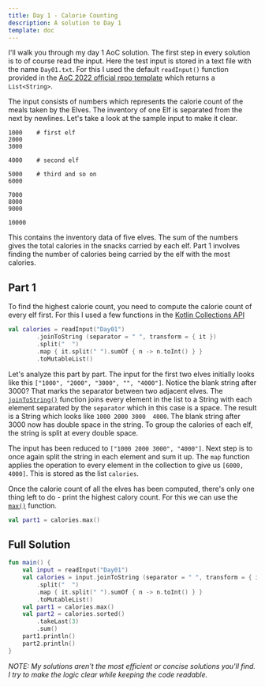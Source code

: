 ```yaml
---
title: Day 1 - Calorie Counting
description: A solution to Day 1
template: doc
---
```


I'll walk you through my day 1 AoC solution.
The first step in every solution is to of course
read the input. Here the test input is stored in
a text file with the name `Day01.txt`. For this I
used the default `readInput()` function provided in
the [AoC 2022 official repo template](https://github.com/kotlin-hands-on/advent-of-code-kotlin-template) which returns a `List<String>`.

The input consists of numbers which represents the calorie count of
the meals taken by the Elves. The inventory of one Elf is separated
from the next by newlines. Let's take a look at the sample input to
make it clear.

```
1000    # first elf
2000
3000

4000    # second elf

5000    # third and so on
6000

7000
8000
9000

10000
```

This contains the inventory data of five elves. The sum of the numbers
gives the total calories in the snacks carried by each elf. Part 1 involves
finding the number of calories being carried by the elf with the most
calories.

## Part 1

To find the highest calorie count, you need to compute the calorie count of
every elf first. For this I used a few functions in the [Kotlin Collections API](https://kotlinlang.org/api/latest/jvm/stdlib/kotlin.collections/)

```kotlin
val calories = readInput("Day01")
        .joinToString (separator = " ", transform = { it })
        .split("  ")
        .map { it.split(" ").sumOf { n -> n.toInt() } }
        .toMutableList()
```
Let's analyze this part by part. The input for the first two elves initially looks like this
`["1000", "2000", "3000", "", "4000"]`. Notice the blank string after 3000? That marks the 
separator between two adjacent elves. The [`joinToString()`](https://kotlinlang.org/api/latest/jvm/stdlib/kotlin.collections/join-to-string.html) function joins every element in the list to a String with each
element separated by the `separator` which in this case is a space. The result is a String which
looks like `1000 2000 3000  4000`. The blank string after 3000 now has double space in the string.
To group the calories of each elf, the string is split at every double space. 

The input has been reduced to `["1000 2000 3000", "4000"]`. Next step is to once again split the
string in each element and sum it up. The `map` function applies the operation to every element
in the collection to give us `[6000, 4000]`. This is stored as the list `calories`.

Once the calorie count of all the elves has been computed, there's only one thing left to do -
print the highest calory count. For this we can use the [`max()`](https://kotlinlang.org/api/latest/jvm/stdlib/kotlin.collections/max.html) function.

```kotlin
val part1 = calories.max()
```

## Full Solution
```kotlin
fun main() {
    val input = readInput("Day01")
    val calories = input.joinToString (separator = " ", transform = { it })
        .split("  ")
        .map { it.split(" ").sumOf { n -> n.toInt() } }
        .toMutableList()
    val part1 = calories.max()
    val part2 = calories.sorted()
        .takeLast(3)
        .sum()
    part1.println()
    part2.println()
}
```


*NOTE: My solutions aren't the most efficient or
concise solutions you'll find. I try to make the 
logic clear while keeping the code readable.*
